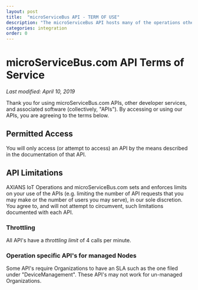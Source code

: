 ```yaml
---
layout: post
title:  "microServiceBus API - TERM OF USE"
description: "The microServiceBus API hosts many of the operations otherwise available through the UI, allowing other applications to interact with Nodes and Meters."
categories: integration
order: 0
---
```


# microServiceBus.com API Terms of Service

*Last modified: April 10, 2019*

Thank you for using microServiceBus.com APIs, other developer services, and associated software (collectively, "APIs"). By accessing or using our APIs, you are agreeing to the terms below.

## Permitted Access
You will only access (or attempt to access) an API by the means described in the documentation of that API. 

## API Limitations
AXIANS IoT Operations and microServiceBus.com sets and enforces limits on your use of the APIs (e.g. limiting the number of API requests that you may make or the number of users you may serve), in our sole discretion. You agree to, and will not attempt to circumvent, such limitations documented with each API. 

### Throttling
All API's have a *throttling limit* of 4 calls per minute.

### Operation specific API's for managed Nodes
Some API's require Organizations to have an SLA such as the one filed under "DeviceManagement". These API's may not work for un-managed Organizations.
